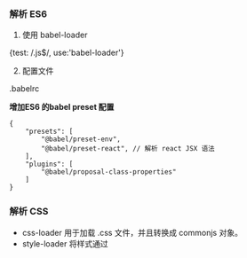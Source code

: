 ### 解析 ES6

1. 使用 babel-loader

{test: /\.js$/, use:'babel-loader'}

2. 配置文件

.babelrc

**增加ES6 的babel preset 配置**

~~~
{
    "presets": [
        "@babel/preset-env",
        "@babel/preset-react", // 解析 react JSX 语法
    ],
    "plugins": [
        "@babel/proposal-class-properties"
    ]
}
~~~

### 解析 CSS

- css-loader 用于加载 .css 文件，并且转换成 commonjs 对象。
- style-loader 将样式通过 <style> 标签插入到 `head` 标签中。

~~~
module: {
    rules: [
        {
            test: /\.css$/
            use: [
                'style-loader',
                'cll-loader'
            ]
        }
    ]
}
~~~

#### Less

- less-loader 用于将 less 转换成 css
- less 用于解析 .less 文件

需要安装的模块

~~~
npm install less-loader less -D
~~~

### 解析图片（通过路径引用的外部资源文件）

file-loader 用于处理文件

~~~
module: {
    rules: [
        {
            test: /\.(png|svg|jpg|fig)$/,
            use: [
                'file-loader'
            ]
        }
    ]
}
~~~